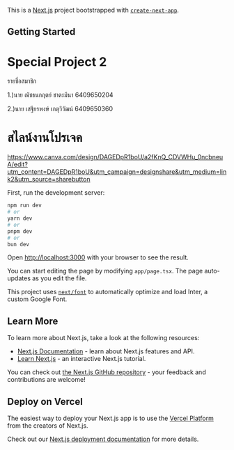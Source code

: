 This is a [Next.js](https://nextjs.org/) project bootstrapped with [`create-next-app`](https://github.com/vercel/next.js/tree/canary/packages/create-next-app).

## Getting Started
# Special Project 2
 รายชื่อสมาชิก

1.)นาย ณัชธนกฤตย์ ชาตะมีนา 6409650204

2.)นาย เสฐียรพงษ์ เกตุวิวัฒน์  6409650360
# สไลน์งานโปรเจค

https://www.canva.com/design/DAGEDpR1boU/a2fKnQ_CDVWHu_0ncbneuA/edit?utm_content=DAGEDpR1boU&utm_campaign=designshare&utm_medium=link2&utm_source=sharebutton

First, run the development server:

```bash
npm run dev
# or
yarn dev
# or
pnpm dev
# or
bun dev
```

Open [http://localhost:3000](http://localhost:3000) with your browser to see the result.

You can start editing the page by modifying `app/page.tsx`. The page auto-updates as you edit the file.

This project uses [`next/font`](https://nextjs.org/docs/basic-features/font-optimization) to automatically optimize and load Inter, a custom Google Font.

## Learn More

To learn more about Next.js, take a look at the following resources:

- [Next.js Documentation](https://nextjs.org/docs) - learn about Next.js features and API.
- [Learn Next.js](https://nextjs.org/learn) - an interactive Next.js tutorial.

You can check out [the Next.js GitHub repository](https://github.com/vercel/next.js/) - your feedback and contributions are welcome!

## Deploy on Vercel

The easiest way to deploy your Next.js app is to use the [Vercel Platform](https://vercel.com/new?utm_medium=default-template&filter=next.js&utm_source=create-next-app&utm_campaign=create-next-app-readme) from the creators of Next.js.

Check out our [Next.js deployment documentation](https://nextjs.org/docs/deployment) for more details.
